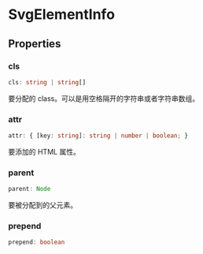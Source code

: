 <!--
 * @Author: haifeng.lu haifeng.lu@ly.com
 * @Date: 2022-12-21 10:47:08
 * @LastEditors: luhaifeng666
 * @LastEditTime: 2023-03-10 10:26:59
 * @Description: 
-->
# SvgElementInfo

## Properties

### cls

```ts
cls: string | string[]
```

要分配的 class。可以是用空格隔开的字符串或者字符串数组。

### attr

```ts
attr: { [key: string]: string | number | boolean; }
```

要添加的 HTML 属性。

### parent

```ts
parent: Node
```

要被分配到的父元素。

### prepend

```ts
prepend: boolean
```
